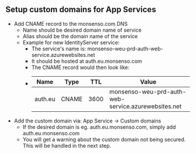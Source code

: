 ## Setup custom domains for App Services

- Add CNAME record to the monsenso.com DNS
  - Name should be desired domain name of service
  - Alias should be the domain name of the service
  - Example for new IdentityServer service:
    - The service's name is: monsenso-weu-prd-auth-web-service.azurewebsites.net
    - It should be hosted at auth.eu.monsenso.com
    - The CNAME record would then look like:
    - | Name    | Type  | TTL  | Value                                               |
      | ------- | ----- | ---- | --------------------------------------------------- |
      | auth.eu | CNAME | 3600 | monsenso-weu-prd-auth-web-service.azurewebsites.net |
- Add the custom domain via: App Service -> Custom domains
  - If the desired domain is eg. auth.eu.monsenso.com, simply add auth.eu.monsenso.com
  - You will get a warning about the custom domain not being secured. This will be handled in the next step.